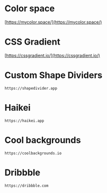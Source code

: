 # Color space
[https://mycolor.space/](https://mycolor.space/)

# CSS Gradient
[https://cssgradient.io/](https://cssgradient.io/)

# Custom Shape Dividers
```https://shapedivider.app```

# Haikei
```https://haikei.app```

# Cool backgrounds
```https://coolbackgrounds.io```

# Dribbble
```https://dribbble.com```
